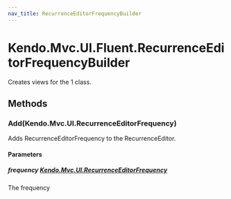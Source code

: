 ```yaml
---
nav_title: RecurrenceEditorFrequencyBuilder
---
```


# Kendo.Mvc.UI.Fluent.RecurrenceEditorFrequencyBuilder
Creates views for the 1 class.




## Methods


### Add(Kendo.Mvc.UI.RecurrenceEditorFrequency)
Adds RecurrenceEditorFrequency to the RecurrenceEditor.


#### Parameters

##### frequency [Kendo.Mvc.UI.RecurrenceEditorFrequency](/api/wrappers/aspnet-mvc/Kendo.Mvc.UI/RecurrenceEditorFrequency)
The frequency






